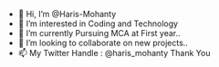 - 👋 Hi, I’m @Haris-Mohanty
- 👀 I’m interested in Coding and Technology 
- 🌱 I’m currently Pursuing MCA at First year..
- 💞️ I’m looking to collaborate on new projects..
- 📫 My Twitter Handle : @haris_mohanty
             Thank You

<!---
Haris-Mohanty/Haris-Mohanty is a ✨ special ✨ repository because its `README.md` (this file) appears on your GitHub profile.
You can click the Preview link to take a look at your changes.
--->
